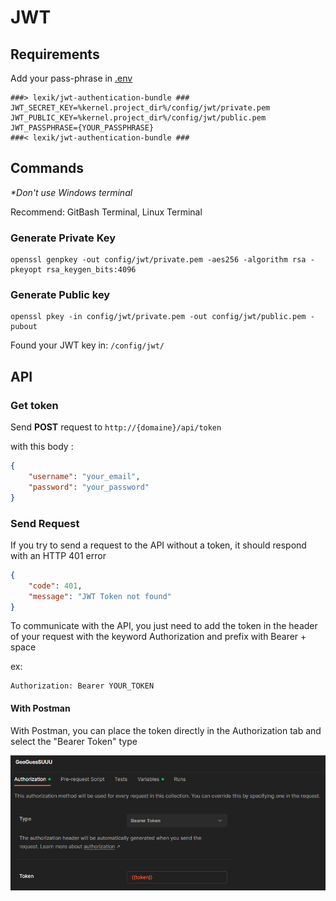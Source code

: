 # JWT

## Requirements

Add your pass-phrase in [.env](/.env)

```properties
###> lexik/jwt-authentication-bundle ###
JWT_SECRET_KEY=%kernel.project_dir%/config/jwt/private.pem
JWT_PUBLIC_KEY=%kernel.project_dir%/config/jwt/public.pem
JWT_PASSPHRASE={YOUR_PASSPHRASE}
###< lexik/jwt-authentication-bundle ###
```


## Commands
_*Don't use Windows terminal_

Recommend: GitBash Terminal, Linux Terminal

### Generate Private Key
```shell
openssl genpkey -out config/jwt/private.pem -aes256 -algorithm rsa -pkeyopt rsa_keygen_bits:4096
```

### Generate Public key
```shell
openssl pkey -in config/jwt/private.pem -out config/jwt/public.pem -pubout
```

Found your JWT key in: `/config/jwt/`

## API

### Get token

Send **POST** request to `http://{domaine}/api/token`

with this body :
```json
{
    "username": "your_email",
    "password": "your_password"
}
```

### Send Request

If you try to send a request to the API without a token, it should respond with an HTTP 401 error
```json
{
    "code": 401,
    "message": "JWT Token not found"
}
```

To communicate with the API, you just need to add the token in the header of your request with the keyword Authorization and prefix with Bearer + space

ex:
```
Authorization: Bearer YOUR_TOKEN
```
#### With Postman

With Postman, you can place the token directly in the Authorization tab and select the "Bearer Token" type

![](./img/token-postman.png)
